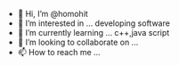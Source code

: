 - 👋 Hi, I’m @homohit
- 👀 I’m interested in ... developing software
- 🌱 I’m currently learning ... c++,java script
- 💞️ I’m looking to collaborate on ...
- 📫 How to reach me ...

<!---
homohit/homohit is a ✨ special ✨ repository because its `README.md` (this file) appears on your GitHub profile.
You can click the Preview link to take a look at your changes.
--->
